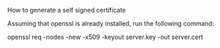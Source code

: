 How to generate a self signed certificate

Assuming that openssl is already installed, run the following command:

openssl req -nodes -new -x509 -keyout server.key -out server.cert
